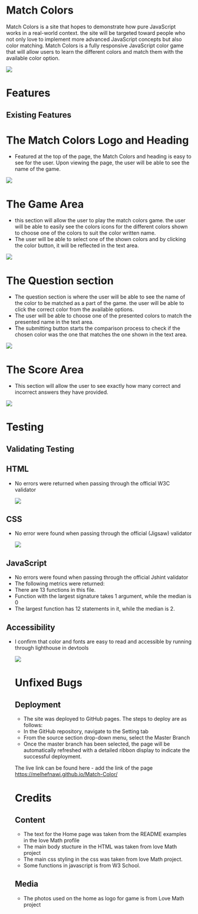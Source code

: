 # Match Colors 

Match Colors is a site that hopes to demonstrate how pure JavaScript works in a real-world context. the site will be targeted toward people who not only love to implement more advanced JavaScript concepts but also color matching. Match Colors is a fully responsive JavaScript color game that will allow users to learn the different colors and match them with the available color option.

<img src ="assets/images/5.JPG">

# Features

## Existing Features

# The Match Colors Logo and Heading
  * Featured at the top of the page, the Match Colors and heading is easy to see for the user. Upon viewing the page, the user will be able to see the name of the game.

   <img src = "assets/images/1.JPG">

# The Game Area
   * this section will allow the user to play the match colors game. the user will be able to easily see the colors icons for the different colors shown to choose one of the colors to suit the color written name. 
   * The user will be able to select one of the shown colors and by clicking the color button, it will be reflected in the text area. 
 
  <img src = "assets/images/6.JPG">

  
  # The Question section 

  * The question section is where the user will be able to see the name of the color to be matched as a part of the game. the user will be able to click the correct color from the available options.
  * The user will be able to choose one of the presented colors to match the presented name in the text area. 
  * The submitting button starts the comparison process to check if the chosen color was the one that matches the one shown in the text area.

   <img src = "assets/images/7.JPG">

  # The Score Area

  * This section will allow the user to see exactly how many correct and incorrect answers they have provided. 
 
  <img src = "assets/images/8.JPG">
  
  # Testing 

  ## Validating Testing 
  
  ## HTML
 * No errors were returned when passing through the official W3C validator 
  
   <img src = "assets/images/10.JPG">

## CSS
  
* No error were found when passing through the official (Jigsaw) validator
      
  <img src = "assets/images/9.JPG">

## JavaScript 

* No errors were found when passing through the official  Jshint validator 
* The following metrics were  returned:
* There are 13 functions in this file.
* Function with the largest signature takes 1 argument, while the median is 0
* The largest function has 12 statements in it, while the median is 2.


## Accessibility 

* I confirm that color and fonts are easy to read and accessible by running through lighthouse in devtools
        
  <img src ="assets/images/11.JPG"> 

    # Unfixed Bugs

    ## Deployment 

    * The site was deployed to GitHub pages. The steps to deploy are as follows:
    *  In the GitHub repository, navigate to the Setting tab
    *  From the source section drop-down menu, select the Master Branch
    *  Once the master branch has been selected, the page will be automatically refreshed with a detailed ribbon display to indicate the successful deployment. 
  
    The live link can be found here - add the link of the page <https://melhefnawi.github.io/Match-Color/>
    
    # Credits
    
    ## Content 

    * The text for the Home page was taken from the README examples in the love Math profile
    * The main body stucture in the HTML was taken from love Math project
    * The main css styling in the css was taken from love Math project.
    * Some functions in javascript is from W3 School.

  ## Media

    * The photos used on the home as logo for game is from Love Math project
    
    
   